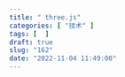 ```yaml
---
title: " three.js"
categories: [ "技术" ]
tags: [  ]
draft: true
slug: "162"
date: "2022-11-04 11:49:00"
---
```


